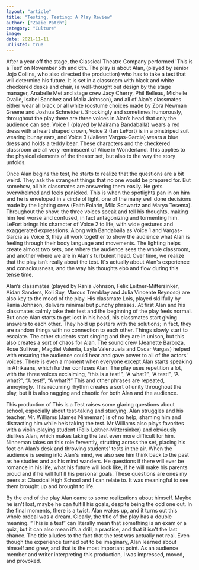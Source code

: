 ```yaml
---
layout: "article"
title: "Testing, Testing: A Play Review"
author: ["Zazie Patch"]
category: "Culture"
image: 
date: 2021-11-11
unlisted: true
---
```



After a year off the stage, the Classical Theatre Company performed 'This is a Test’ on November 5th and 6th. The play is about Alan, (played by senior Jojo Collins, who also directed the production) who has to take a test that will determine his future. It is set in a classroom with black and white checkered desks and chair, (a well-thought out design by the stage manager, Anabelle Mei and stage crew Jacy Cherry, Phil Belleau, Michelle Ovalle, Isabel Sanchez and Malia Johnson), and all of Alan’s classmates either wear all black or all white (costume choices made by Zora Newman Greene and Joshua Schneider). Shockingly and sometimes humorously, throughout the play there are three voices in Alan’s head that only the audience can see. Voice 1 (played by Mairama Bandabaila) wears a red dress with a heart shaped crown, Voice 2 (Ian LeFort) is in a pinstriped suit wearing bunny ears, and Voice 3 (Jaileen Vargas-Garcia) wears a blue dress and holds a teddy bear. These characters and the checkered classroom are all very reminiscent of Alice in Wonderland. This applies to the physical elements of the theater set, but also to the way the story unfolds.

Once Alan begins the test, he starts to realize that the questions are a bit weird. They ask the strangest things that no one would be prepared for. But somehow, all his classmates are answering them easily. He gets overwhelmed and feels panicked. This is when the spotlights pan in on him and he is enveloped in a circle of light, one of the many well done decisions made by the lighting crew (Faith Folarin, Milo Schwartz and Marya Tesema). Throughout the show, the three voices speak and tell his thoughts, making him feel worse and confused, in fact antagonizing and tormenting him. LeFort brings his character of Voice 2 to life, with wide gestures and exaggerated expressions. Along with Bandabaila as Voice 1 and Vargas-Garcia as Voice 3, they all work together to show the audience what Alan is feeling through their body language and movements. The lighting helps create almost two sets, one where the audience sees the whole classroom, and another where we are in Alan's turbulent head. Over time, we realize that the play isn’t really about the test. It's actually about Alan's experience and consciousness, and the way his thoughts ebb and flow during this tense time.

Alan’s classmates (played by Rania Johnson, Felix Leitner-Mittersinker, Aidan Sanders, Koli Suy, Marcus Tremblay and Julia Vincente Reynoso) are also key to the mood of the play. His classmate Lois, played skillfully by Rania Johnson, delivers minimal but punchy phrases. At first Alan and his classmates calmly take their test and the beginning of the play feels normal. But once Alan starts to get lost in his head, his classmates start giving answers to each other. They hold up posters with the solutions; in fact, they are random things with no connection to each other. Things slowly start to escalate. The other students start singing and they are in unison, but this also creates a sort of chaos for Alan. The sound crew (Jeanette Barboza, Rose Sullivan, Magdiel Valenta, Layla Valenzuela and Oscar Vargas) helped with ensuring the audience could hear and gave power to all of the actors' voices. There is even a moment when everyone except Alan starts speaking in Afrikaans, which further confuses Alan. The play uses repetition a lot, with the three voices exclaiming, “this is a test!”, “A what?”, “A test!”, “A what?”, “A test!”, “A what?!” This and other phrases are repeated, annoyingly. This recurring rhythm creates a sort of unity throughout the play, but it is also nagging and chaotic for both Alan and the audience.

This production of This is a Test raises some glaring questions about school, especially about test-taking and studying. Alan struggles and his teacher, Mr. Williams (James Ninneman) is of no help, shaming him and distracting him while he’s taking the test. Mr Williams also plays favorites with a violin-playing student (Felix Leitner-Mittersinker) and obviously dislikes Alan, which makes taking the test even more difficult for him. Ninneman takes on this role fervently, strutting across the set, placing his foot on Alan’s desk and throwing students' tests in the air. When the audience is seeing into Alan's mind, we also see him think back to the past as he studies and as his mind wanders. He questions if there will ever be romance in his life, what his future will look like, if he will make his parents proud and if he will fulfill his personal goals. These questions are ones my peers at Classical High School and I can relate to. It was meaningful to see them brought up and brought to life.

By the end of the play Alan came to some realizations about himself. Maybe he isn't lost, maybe he can fulfill his goals, despite being the odd one out. In the final moments, there is a twist. Alan wakes up, and it turns out this whole ordeal was a dream. Clearly, the title of the play has a double meaning. “This is a test” can literally mean that something is an exam or a quiz, but it can also mean it’s a drill, a practice, and that it isn't the last chance. The title alludes to the fact that the test was actually not real. Even though the experience turned out to be imaginary, Alan learned about himself and grew, and that is the most important point. As an audience member and writer interpreting this production, I was impressed, moved, and provoked.






